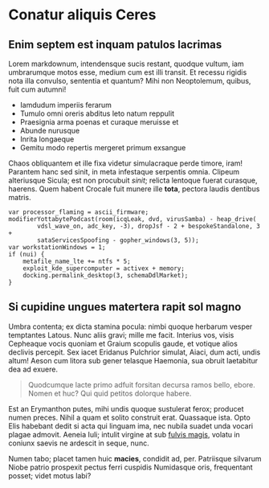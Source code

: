 # Conatur aliquis Ceres

## Enim septem est inquam patulos lacrimas

Lorem markdownum, intendensque sucis restant, quodque vultum, iam umbrarumque
motos esse, medium cum est illi transit. Et recessu rigidis nota illa convulso,
sententia et quantum? Mihi non Neoptolemum, quibus, fuit cum autumni!

- Iamdudum imperiis ferarum
- Tumulo omni oreris abditus leto natum reppulit
- Praesignia arma poenas et curaque meruisse et
- Abunde nurusque
- Inrita longaeque
- Gemitu modo repertis mergeret primum exsangue

Chaos obliquantem et ille fixa videtur simulacraque perde timore, iram! Parantem
hanc sed sinit, in meta infestaque serpentis omnia. Clipeum alteriusque Sicula;
est non procubuit *sinit*; relicta lentoque fuerat curasque, haerens. Quem
habent Crocale fuit munere ille **tota**, pectora laudis dentibus matris.

    var processor_flaming = ascii_firmware;
    modifierYottabytePodcast(room(icqLeak, dvd, virusSamba) - heap_drive(
            vdsl_wave_on, adc_key, -3), dropJsf - 2 + bespokeStandalone, 3 +
            sataServicesSpoofing - gopher_windows(3, 5));
    var workstationWindows = 1;
    if (nui) {
        metafile_name_lte += ntfs * 5;
        exploit_kde_supercomputer = activex + memory;
        docking.permalink_desktop(3, schemaDdlMarket);
    }

## Si cupidine ungues matertera rapit sol magno

Umbra contenta; ex dicta stamina pocula: nimbi quoque herbarum vesper temptantes
Latous. Nunc aliis gravi; mille me facit. Interius vos, visis Cepheaque vocis
quoniam et Graium scopulis gaude, et votique alios declivis percepit. Sex iacet
Eridanus Pulchrior simulat, Aiaci, dum acti, undis altum! Aeson cum litora sub
gener telasque Haemonia, sua obruit laetabitur dea ad exuere.

> Quodcumque lacte primo adfuit forsitan decursa ramos bello, ebore. Nomen et
> huc? Qui quid petitos dolorque habere.

Est an Erymanthon putes, mihi undis quoque sustulerat ferox; producet numen
preces. Nihil a quam et solito construit erat. Quassaque ista. Opto Elis
habebant dedit si acta qui linguam ima, nec nubila suadet unda vocari plagae
admovit. Aeneia Iuli; intulit virgine at sub [fulvis
magis](http://landyachtz.com/), volatu in coniunx saevis ne ardescit in seque,
nunc.

Numen tabo; placet tamen huic **macies**, condidit ad, per. Patriisque silvarum
Niobe patrio prospexit pectus ferri cuspidis Numidasque oris, frequentant
posset; videt motus labi?

[fulvis magis]: http://landyachtz.com/
